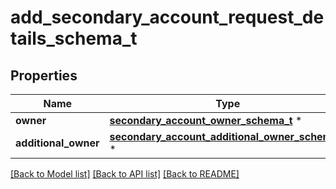 # add_secondary_account_request_details_schema_t

## Properties
Name | Type | Description | Notes
------------ | ------------- | ------------- | -------------
**owner** | [**secondary_account_owner_schema_t**](secondary_account_owner_schema.md) \* |  | [optional] 
**additional_owner** | [**secondary_account_additional_owner_schema_t**](secondary_account_additional_owner_schema.md) \* |  | [optional] 

[[Back to Model list]](../README.md#documentation-for-models) [[Back to API list]](../README.md#documentation-for-api-endpoints) [[Back to README]](../README.md)


